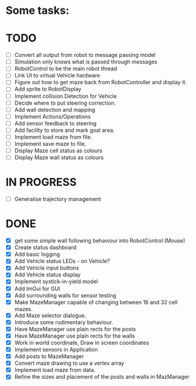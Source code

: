 # Some tasks:

# TODO

- [ ] Convert all output from robot to message passing model
- [ ] Simulation only knows what is passed through messages
- [ ] RobotControl to be the main robot thread
- [ ] Link UI to virtual Vehicle hardware
- [ ] Figure out how to get maze back from RobotController and display it.
- [ ] Add sprite to RobotDisplay
- [ ] Implement collision Detection for Vehicle
- [ ] Decide where to put steering correction.
- [ ] Add wall detection and mapping
- [ ] Implement Actions/Operations
- [ ] Add sensor feedback to steering
- [ ] Add facility to store and mark goal area.
- [ ] Implement load maze from file.
- [ ] Implement save maze to file.
- [ ] Display Maze cell status as colours
- [ ] Display Maze wall status as colours

# IN PROGRESS
- [ ] Generalise trajectory management

# DONE

- [x] get some simple wall following behaviour into RobotControl (Mouse)
- [x] Create status dashboard
- [x] Add basic logging
- [x] Add Vehicle status LEDs - on Vehicle?
- [x] Add Vehicle input buttons
- [x] Add Vehicle status display 
- [x] Implement systick-in-yield model
- [x] Add ImGui for GUI
- [x] Add surrounding walls for sensor testing
- [x] Make MazeManager capable of changing between 16 and 32 cell mazes.
- [x] Add Maze selector dialogue.
- [x] Introduce some rudimentary behaviour.
- [x] Have MazeManager use plain rects for the posts
- [x] Have MazeManager use plain rects for the walls
- [x] Work in world coordinate, Draw in screen coordinates
- [x] Implement sensors in Application
- [x] Add posts to MazeManager
- [x] Convert maze drawing to use a vertex array
- [x] Implement load maze from data.
- [x] Refine the sizes and placement of the posts and walls in MazManager

